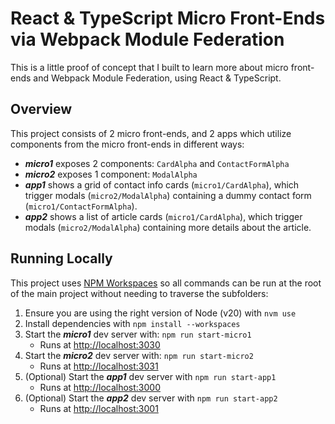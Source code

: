# React & TypeScript Micro Front-Ends via Webpack Module Federation

This is a little proof of concept that I built to learn more about micro front-ends and Webpack Module Federation, using React & TypeScript.

## Overview

This project consists of 2 micro front-ends, and 2 apps which utilize components from the micro front-ends in different ways:

* **_micro1_** exposes 2 components: `CardAlpha` and `ContactFormAlpha`
* **_micro2_** exposes 1 component: `ModalAlpha`
* **_app1_** shows a grid of contact info cards (`micro1/CardAlpha`), which trigger modals (`micro2/ModalAlpha`) containing a dummy contact form (`micro1/ContactFormAlpha`).
* **_app2_** shows a list of article cards (`micro1/CardAlpha`), which trigger modals (`micro2/ModalAlpha`) containing more details about the article.

## Running Locally

This project uses [NPM Workspaces](https://docs.npmjs.com/cli/v10/using-npm/workspaces) so all commands can be run at the root of the main project without needing to traverse the subfolders:

1. Ensure you are using the right version of Node (v20) with `nvm use`
2. Install dependencies with `npm install --workspaces`
2. Start the **_micro1_** dev server with: `npm run start-micro1`
    * Runs at [http://localhost:3030](http://localhost:3030)
3. Start the **_micro2_** dev server with: `npm run start-micro2`
    * Runs at [http://localhost:3031](http://localhost:3031)
4. (Optional) Start the **_app1_** dev server with `npm run start-app1`
    * Runs at [http://localhost:3000](http://localhost:3000)
5. (Optional) Start the **_app2_** dev server with `npm run start-app2`
    * Runs at [http://localhost:3001](http://localhost:3001)

